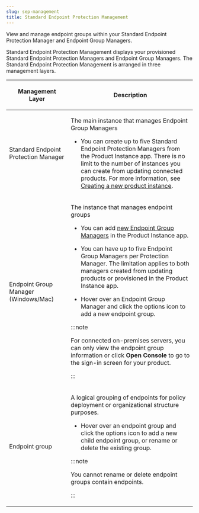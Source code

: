 ```yaml
---
slug: sep-management
title: Standard Endpoint Protection Management
---
```


View and manage endpoint groups within your Standard Endpoint Protection Manager and Endpoint Group Managers.

Standard Endpoint Protection Management displays your provisioned Standard Endpoint Protection Managers and Endpoint Group Managers. The Standard Endpoint Protection Management is arranged in three management layers.

<table>
<colgroup>
<col style="width: 33%" />
<col style="width: 67%" />
</colgroup>
<thead>
<tr>
<th><p>Management Layer</p></th>
<th><p>Description</p></th>
</tr>
</thead>
<tbody>
<tr>
<td><p>Standard Endpoint Protection Manager</p></td>
<td><p>The main instance that manages Endpoint Group Managers</p>
<ul>
<li><p>You can create up to five Standard Endpoint Protection Managers from the Product Instance app. There is no limit to the number of instances you can create from updating connected products. For more information, see <a href="trend-vision-one-creating-new-product-instance">Creating a new product instance</a>.</p></li>
</ul></td>
</tr>
<tr>
<td><p>Endpoint Group Manager (Windows/Mac)</p></td>
<td><p>The instance that manages endpoint groups</p>
<ul>
<li><p>You can add <a href="trend-vision-one-creating-new-endpoint-group-manager">new Endpoint Group Managers</a> in the Product Instance app.</p></li>
<li><p>You can have up to five Endpoint Group Managers per Protection Manager. The limitation applies to both managers created from updating products or provisioned in the Product Instance app.</p></li>
<li><p>Hover over an Endpoint Group Manager and click the options icon to add a new endpoint group.</p></li>
</ul>


:::note

<p>For connected on-premises servers, you can only view the endpoint group information or click <strong>Open Console</strong> to go to the sign-in screen for your product.</p>


:::

</td>
</tr>
<tr>
<td><p>Endpoint group</p></td>
<td><p>A logical grouping of endpoints for policy deployment or organizational structure purposes.</p>
<ul>
<li><p>Hover over an endpoint group and click the options icon to add a new child endpoint group, or rename or delete the existing group.</p></li>
</ul>


:::note

<p>You cannot rename or delete endpoint groups contain endpoints.</p>


:::

</td>
</tr>
</tbody>
</table>
